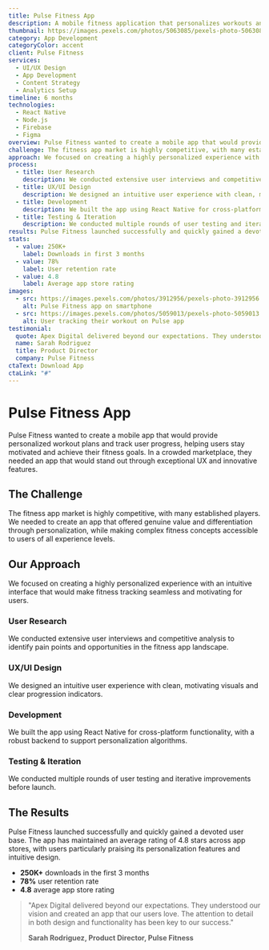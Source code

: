```yaml
---
title: Pulse Fitness App
description: A mobile fitness application that personalizes workouts and tracks user progress.
thumbnail: https://images.pexels.com/photos/5063085/pexels-photo-5063085.jpeg?auto=compress&cs=tinysrgb&w=1260&h=750&dpr=2
category: App Development
categoryColor: accent
client: Pulse Fitness
services: 
  - UI/UX Design
  - App Development
  - Content Strategy
  - Analytics Setup
timeline: 6 months
technologies:
  - React Native
  - Node.js
  - Firebase
  - Figma
overview: Pulse Fitness wanted to create a mobile app that would provide personalized workout plans and track user progress, helping users stay motivated and achieve their fitness goals. The app needed to stand out in a crowded marketplace through exceptional UX and innovative features.
challenge: The fitness app market is highly competitive, with many established players. We needed to create an app that offered genuine value and differentiation through personalization, while making complex fitness concepts accessible to users of all experience levels.
approach: We focused on creating a highly personalized experience with an intuitive interface that would make fitness tracking seamless and motivating for users.
process:
  - title: User Research
    description: We conducted extensive user interviews and competitive analysis to identify pain points and opportunities in the fitness app landscape.
  - title: UX/UI Design
    description: We designed an intuitive user experience with clean, motivating visuals and clear progression indicators.
  - title: Development
    description: We built the app using React Native for cross-platform functionality, with a robust backend to support personalization algorithms.
  - title: Testing & Iteration
    description: We conducted multiple rounds of user testing and iterative improvements before launch.
results: Pulse Fitness launched successfully and quickly gained a devoted user base. The app has maintained an average rating of 4.8 stars across app stores, with users particularly praising its personalization features and intuitive design.
stats:
  - value: 250K+
    label: Downloads in first 3 months
  - value: 78%
    label: User retention rate
  - value: 4.8
    label: Average app store rating
images:
  - src: https://images.pexels.com/photos/3912956/pexels-photo-3912956.jpeg?auto=compress&cs=tinysrgb&w=1260&h=750&dpr=2
    alt: Pulse Fitness app on smartphone
  - src: https://images.pexels.com/photos/5059013/pexels-photo-5059013.jpeg?auto=compress&cs=tinysrgb&w=1260&h=750&dpr=2
    alt: User tracking their workout on Pulse app
testimonial:
  quote: Apex Digital delivered beyond our expectations. They understood our vision and created an app that our users love. The attention to detail in both design and functionality has been key to our success.
  name: Sarah Rodriguez
  title: Product Director
  company: Pulse Fitness
ctaText: Download App
ctaLink: "#"
---
```


# Pulse Fitness App

Pulse Fitness wanted to create a mobile app that would provide personalized workout plans and track user progress, helping users stay motivated and achieve their fitness goals. In a crowded marketplace, they needed an app that would stand out through exceptional UX and innovative features.

## The Challenge

The fitness app market is highly competitive, with many established players. We needed to create an app that offered genuine value and differentiation through personalization, while making complex fitness concepts accessible to users of all experience levels.

## Our Approach

We focused on creating a highly personalized experience with an intuitive interface that would make fitness tracking seamless and motivating for users.

### User Research

We conducted extensive user interviews and competitive analysis to identify pain points and opportunities in the fitness app landscape.

### UX/UI Design

We designed an intuitive user experience with clean, motivating visuals and clear progression indicators.

### Development

We built the app using React Native for cross-platform functionality, with a robust backend to support personalization algorithms.

### Testing & Iteration

We conducted multiple rounds of user testing and iterative improvements before launch.

## The Results

Pulse Fitness launched successfully and quickly gained a devoted user base. The app has maintained an average rating of 4.8 stars across app stores, with users particularly praising its personalization features and intuitive design.

- **250K+** downloads in the first 3 months
- **78%** user retention rate
- **4.8** average app store rating

> "Apex Digital delivered beyond our expectations. They understood our vision and created an app that our users love. The attention to detail in both design and functionality has been key to our success."
>
> **Sarah Rodriguez, Product Director, Pulse Fitness**